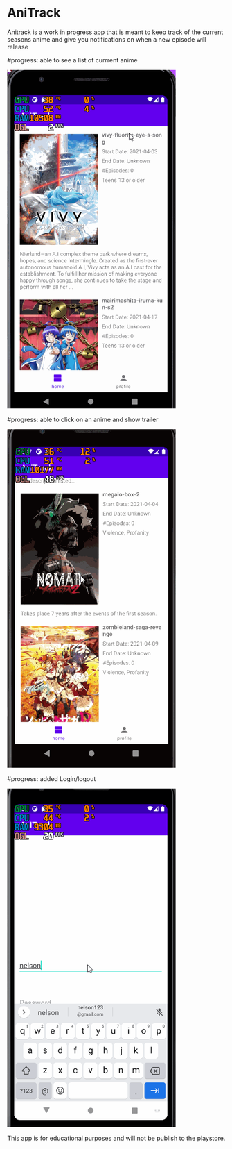 # AniTrack

Anitrack is a work in progress app that is meant to keep track of the current seasons anime and give you notifications on when a new episode will release

#progress: able to see a list of currrent anime

<img src='https://github.com/NelsonTejeda/AniTrack/blob/master/AniTrackv01.gif' title='Video Walkthrough' width='' alt='Video Walkthrough' />

#progress: able to click on an anime and show trailer

<img src='https://github.com/NelsonTejeda/AniTrack/blob/master/AniTrackv02.gif' title='Video Walkthrough' width='' alt='Video Walkthrough' />

#progress: added Login/logout

<img src='https://github.com/NelsonTejeda/AniTrack/blob/master/AniTrackv03.gif' title='Video Walkthrough' width='' alt='Video Walkthrough' />


This app is for educational purposes and will not be publish to the playstore. 




